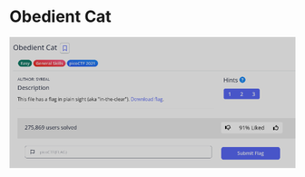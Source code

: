 # Obedient Cat

![images](https://github.com/mushy2005/picoCTF/blob/main/Challenges/The%20Beginner's%20Guide%20to%20the%20picoGym/Section%201%20(Sanity)/Obedient%20Cat/images/ObedientCat.png)
